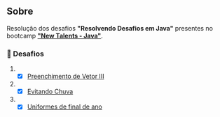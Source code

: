 ## Sobre

Resolução dos desafios **"Resolvendo Desafios em Java"** presentes no bootcamp **["New Talents - Java"](../../../)**.

### 🧠 Desafios

1. - [x] [Preenchimento de Vetor III](preenchimento-de-vetor-III/src/)
2. - [x] [Evitando Chuva](evitando-chuva/src/)
3. - [x] [Uniformes de final de ano](uniformes-de-final-de-ano/src/)